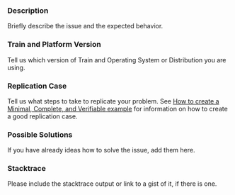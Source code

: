 ### Description

Briefly describe the issue and the expected behavior.

### Train and Platform Version

Tell us which version of Train and Operating System or Distribution you are using.

### Replication Case

Tell us what steps to take to replicate your problem.  See [How to create a Minimal, Complete, and Verifiable example](https://stackoverflow.com/help/mcve)
for information on how to create a good replication case.

### Possible Solutions

If you have already ideas how to solve the issue, add them here.

### Stacktrace

Please include the stacktrace output or link to a gist of it, if there is one.

